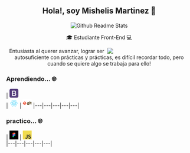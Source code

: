 <div align="center">
  <h2 align="center">Hola!, soy Mishelis Martinez 👋</h2>
  <img width="100px" src="[https://res.cloudinary.com/anuraghazra/image/upload/v1594908242/logo_ccswme.svg](https://i.gifer.com/FMuF.gif)" align="center" alt="Github Readme Stats" />
  <p align="center">🎓 Estudiante Front-End 💻</p>
</div>

<img align='right' src="https://media.giphy.com/media/HQHwvSBSy7s0AXOlWt/giphy.gif" width="230">

<div align="center">
  <p align="center">Entusiasta al querer avanzar, lograr ser autosuficiente con prácticas y prácticas, es difícil recordar todo, pero cuando se quiere algo se trabaja para ello!</p>
</div>

### Aprendiendo... 🌐
|  [<img src="https://raw.githubusercontent.com/github/explore/80688e429a7d4ef2fca1e82350fe8e3517d3494d/topics/bootstrap/bootstrap.png" alt="Bootstrap" width="24">](https://getbootstrap.com/)   
|  [<img src="https://raw.githubusercontent.com/github/explore/80688e429a7d4ef2fca1e82350fe8e3517d3494d/topics/react/react.png" alt="React" width="24">](https://es.react.dev/)
|  [<img src="https://raw.githubusercontent.com/github/explore/80688e429a7d4ef2fca1e82350fe8e3517d3494d/topics/git/git.png" alt="Git" width="24">](https://git-scm.com/)
|---|---|---|---|---|

### practico... 🌐
|  [<img src="https://raw.githubusercontent.com/github/explore/80688e429a7d4ef2fca1e82350fe8e3517d3494d/topics/figma/figma.png" alt="Figma" width="24">](https://www.figma.com/)
|  [<img src="https://raw.githubusercontent.com/github/explore/80688e429a7d4ef2fca1e82350fe8e3517d3494d/topics/javascript/javascript.png" alt="jQuery" width="24">](https://jquery.com/)  
|---|---|---|---|---|
